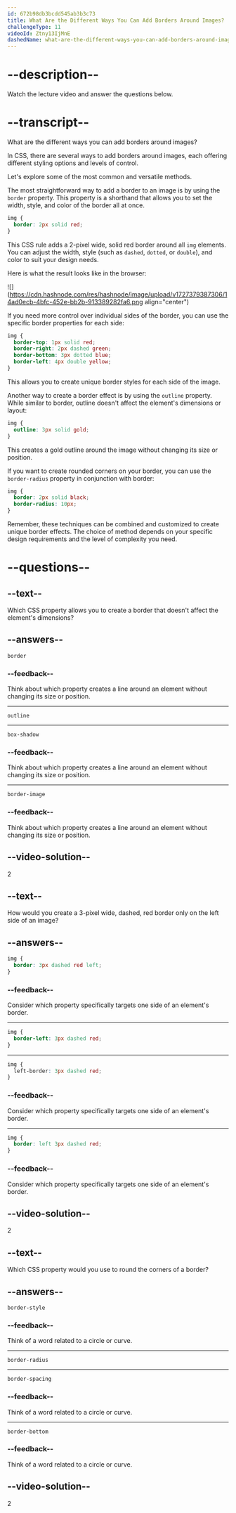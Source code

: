 ```yaml
---
id: 672b98db3bcdd545ab3b3c73
title: What Are the Different Ways You Can Add Borders Around Images?
challengeType: 11
videoId: Ztny13IjMnE
dashedName: what-are-the-different-ways-you-can-add-borders-around-images
---
```


# --description--

Watch the lecture video and answer the questions below.

# --transcript--

What are the different ways you can add borders around images?

In CSS, there are several ways to add borders around images, each offering different styling options and levels of control.

Let's explore some of the most common and versatile methods.

The most straightforward way to add a border to an image is by using the `border` property. This property is a shorthand that allows you to set the width, style, and color of the border all at once.

```css
img {
  border: 2px solid red;
}
```

This CSS rule adds a 2-pixel wide, solid red border around all `img` elements. You can adjust the width, style (such as `dashed`, `dotted`, or `double`), and color to suit your design needs.

Here is what the result looks like in the browser:

![](https://cdn.hashnode.com/res/hashnode/image/upload/v1727379387306/14ad0ecb-4bfc-452e-bb2b-913389282fa6.png align="center")

If you need more control over individual sides of the border, you can use the specific border properties for each side:

```css
img {
  border-top: 1px solid red;
  border-right: 2px dashed green;
  border-bottom: 3px dotted blue;
  border-left: 4px double yellow;
}
```

This allows you to create unique border styles for each side of the image.

Another way to create a border effect is by using the `outline` property. While similar to border, outline doesn't affect the element's dimensions or layout:

```css
img {
  outline: 3px solid gold;
}
```

This creates a gold outline around the image without changing its size or position.

If you want to create rounded corners on your border, you can use the `border-radius` property in conjunction with border:

```css
img {
  border: 2px solid black;
  border-radius: 10px;
}
```

Remember, these techniques can be combined and customized to create unique border effects. The choice of method depends on your specific design requirements and the level of complexity you need.

# --questions--

## --text--

Which CSS property allows you to create a border that doesn't affect the element's dimensions?

## --answers--

`border`

### --feedback--

Think about which property creates a line around an element without changing its size or position.

---

`outline`

---

`box-shadow`

### --feedback--

Think about which property creates a line around an element without changing its size or position.

---

`border-image`

### --feedback--

Think about which property creates a line around an element without changing its size or position.

## --video-solution--

2

## --text--

How would you create a 3-pixel wide, dashed, red border only on the left side of an image?

## --answers--

```css
img {
  border: 3px dashed red left;
}
```

### --feedback--

Consider which property specifically targets one side of an element's border.

---

```css
img {
  border-left: 3px dashed red;
}
```

---

```css
img {
  left-border: 3px dashed red;
}
```

### --feedback--

Consider which property specifically targets one side of an element's border.

---

```css
img {
  border: left 3px dashed red;
}
```

### --feedback--

Consider which property specifically targets one side of an element's border.

## --video-solution--

2

## --text--

Which CSS property would you use to round the corners of a border?

## --answers--

`border-style`

### --feedback--

Think of a word related to a circle or curve.

---

`border-radius`

---

`border-spacing`

### --feedback--

Think of a word related to a circle or curve.

---

`border-bottom`

### --feedback--

Think of a word related to a circle or curve.

## --video-solution--

2
